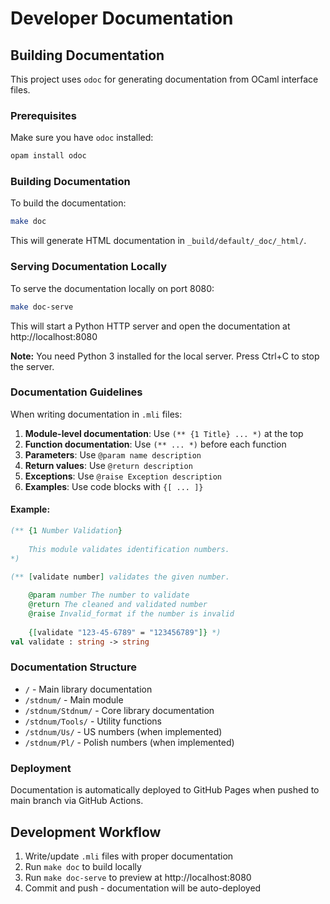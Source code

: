 # Developer Documentation

## Building Documentation

This project uses `odoc` for generating documentation from OCaml interface files.

### Prerequisites

Make sure you have `odoc` installed:
```bash
opam install odoc
```

### Building Documentation

To build the documentation:
```bash
make doc
```

This will generate HTML documentation in `_build/default/_doc/_html/`.

### Serving Documentation Locally

To serve the documentation locally on port 8080:
```bash
make doc-serve
```

This will start a Python HTTP server and open the documentation at http://localhost:8080

**Note:** You need Python 3 installed for the local server. Press Ctrl+C to stop the server.

### Documentation Guidelines

When writing documentation in `.mli` files:

1. **Module-level documentation**: Use `(** {1 Title} ... *)` at the top
2. **Function documentation**: Use `(** ... *)` before each function
3. **Parameters**: Use `@param name description`
4. **Return values**: Use `@return description`  
5. **Exceptions**: Use `@raise Exception description`
6. **Examples**: Use code blocks with `{[ ... ]}`

#### Example:
```ocaml
(** {1 Number Validation}
    
    This module validates identification numbers.
*)

(** [validate number] validates the given number.
    
    @param number The number to validate
    @return The cleaned and validated number
    @raise Invalid_format if the number is invalid
    
    {[validate "123-45-6789" = "123456789"]} *)
val validate : string -> string
```

### Documentation Structure

- `/` - Main library documentation
- `/stdnum/` - Main module
- `/stdnum/Stdnum/` - Core library documentation
- `/stdnum/Tools/` - Utility functions
- `/stdnum/Us/` - US numbers (when implemented)
- `/stdnum/Pl/` - Polish numbers (when implemented)

### Deployment

Documentation is automatically deployed to GitHub Pages when pushed to main branch via GitHub Actions.

## Development Workflow

1. Write/update `.mli` files with proper documentation
2. Run `make doc` to build locally
3. Run `make doc-serve` to preview at http://localhost:8080
4. Commit and push - documentation will be auto-deployed 